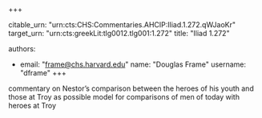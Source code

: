 +++


citable_urn: "urn:cts:CHS:Commentaries.AHCIP:Iliad.1.272.qWJaoKr"
target_urn: "urn:cts:greekLit:tlg0012.tlg001:1.272"
title: "Iliad 1.272"

authors:
- email: "frame@chs.harvard.edu"
  name: "Douglas Frame"
  username: "dframe"
+++

<p>commentary on Nestor’s comparison between the heroes of his youth and those at Troy as possible model for comparisons of men of today with heroes at Troy</p>
